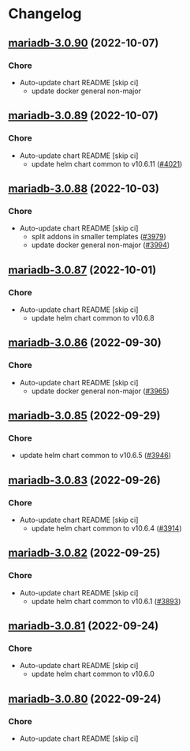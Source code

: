# Changelog



## [mariadb-3.0.90](https://github.com/truecharts/charts/compare/mariadb-3.0.89...mariadb-3.0.90) (2022-10-07)

### Chore

- Auto-update chart README [skip ci]
  - update docker general non-major




## [mariadb-3.0.89](https://github.com/truecharts/charts/compare/mariadb-3.0.88...mariadb-3.0.89) (2022-10-07)

### Chore

- Auto-update chart README [skip ci]
  - update helm chart common to v10.6.11 ([#4021](https://github.com/truecharts/charts/issues/4021))




## [mariadb-3.0.88](https://github.com/truecharts/charts/compare/mariadb-3.0.87...mariadb-3.0.88) (2022-10-03)

### Chore

- Auto-update chart README [skip ci]
  - split addons in smaller templates ([#3979](https://github.com/truecharts/charts/issues/3979))
  - update docker general non-major ([#3994](https://github.com/truecharts/charts/issues/3994))




## [mariadb-3.0.87](https://github.com/truecharts/charts/compare/mariadb-3.0.86...mariadb-3.0.87) (2022-10-01)

### Chore

- Auto-update chart README [skip ci]
  - update helm chart common to v10.6.8




## [mariadb-3.0.86](https://github.com/truecharts/charts/compare/mariadb-3.0.85...mariadb-3.0.86) (2022-09-30)

### Chore

- Auto-update chart README [skip ci]
  - update docker general non-major ([#3965](https://github.com/truecharts/charts/issues/3965))




## [mariadb-3.0.85](https://github.com/truecharts/charts/compare/mariadb-3.0.84...mariadb-3.0.85) (2022-09-29)

### Chore

- update helm chart common to v10.6.5 ([#3946](https://github.com/truecharts/charts/issues/3946))




## [mariadb-3.0.83](https://github.com/truecharts/charts/compare/mariadb-3.0.82...mariadb-3.0.83) (2022-09-26)

### Chore

- Auto-update chart README [skip ci]
  - update helm chart common to v10.6.4 ([#3914](https://github.com/truecharts/charts/issues/3914))




## [mariadb-3.0.82](https://github.com/truecharts/charts/compare/mariadb-3.0.81...mariadb-3.0.82) (2022-09-25)

### Chore

- Auto-update chart README [skip ci]
  - update helm chart common to v10.6.1 ([#3893](https://github.com/truecharts/charts/issues/3893))




## [mariadb-3.0.81](https://github.com/truecharts/charts/compare/mariadb-3.0.80...mariadb-3.0.81) (2022-09-24)

### Chore

- Auto-update chart README [skip ci]
  - update helm chart common to v10.6.0




## [mariadb-3.0.80](https://github.com/truecharts/charts/compare/mariadb-3.0.78...mariadb-3.0.80) (2022-09-24)

### Chore

- Auto-update chart README [skip ci]
